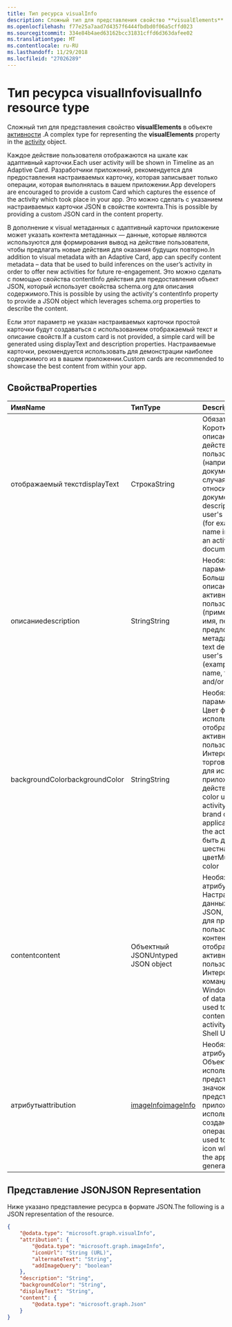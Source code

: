 ```yaml
---
title: Тип ресурса visualInfo
description: Сложный тип для представления свойство **visualElements** в объекте активности.
ms.openlocfilehash: f77e25a7aad7d4357f6444fbdbd0f06a5cffd023
ms.sourcegitcommit: 334e84b4aed63162bcc31831cffd6d363dafee02
ms.translationtype: MT
ms.contentlocale: ru-RU
ms.lasthandoff: 11/29/2018
ms.locfileid: "27026289"
---
```

# <a name="visualinfo-resource-type"></a><span data-ttu-id="e47a0-103">Тип ресурса visualInfo</span><span class="sxs-lookup"><span data-stu-id="e47a0-103">visualInfo resource type</span></span>

<span data-ttu-id="e47a0-104">Сложный тип для представления свойство **visualElements** в объекте [активности](../resources/projectrome-activity.md) .</span><span class="sxs-lookup"><span data-stu-id="e47a0-104">A complex type for representing the **visualElements** property in the [activity](../resources/projectrome-activity.md) object.</span></span>

<span data-ttu-id="e47a0-105">Каждое действие пользователя отображаются на шкале как адаптивный карточки.</span><span class="sxs-lookup"><span data-stu-id="e47a0-105">Each user activity will be shown in Timeline as an Adaptive Card.</span></span> <span data-ttu-id="e47a0-106">Разработчики приложений, рекомендуется для предоставления настраиваемых карточку, которая записывает только операции, которая выполнялась в вашем приложении.</span><span class="sxs-lookup"><span data-stu-id="e47a0-106">App developers are encouraged to provide a custom Card which captures the essence of the activity which took place in your app.</span></span> <span data-ttu-id="e47a0-107">Это можно сделать с указанием настраиваемых карточки JSON в свойстве контента.</span><span class="sxs-lookup"><span data-stu-id="e47a0-107">This is possible by providing a custom JSON card in the content property.</span></span>

<span data-ttu-id="e47a0-108">В дополнение к visual метаданных с адаптивный карточки приложение может указать контента метаданных — данные, которые являются используются для формирования вывод на действие пользователя, чтобы предлагать новые действия для оказания будущих повторно.</span><span class="sxs-lookup"><span data-stu-id="e47a0-108">In addition to visual metadata with an Adaptive Card, app can specify content metadata – data that be used to build inferences on the user’s activity in order to offer new activities for future re-engagement.</span></span> <span data-ttu-id="e47a0-109">Это можно сделать с помощью свойства contentInfo действия для предоставления объект JSON, который использует свойства schema.org для описания содержимого.</span><span class="sxs-lookup"><span data-stu-id="e47a0-109">This is possible by using the activity's contentInfo property to provide a JSON object which leverages schema.org properties to describe the content.</span></span>

<span data-ttu-id="e47a0-110">Если этот параметр не указан настраиваемых карточки простой карточки будут создаваться с использованием отображаемый текст и описание свойств.</span><span class="sxs-lookup"><span data-stu-id="e47a0-110">If a custom card is not provided, a simple card will be generated using displayText and description properties.</span></span> <span data-ttu-id="e47a0-111">Настраиваемые карточки, рекомендуется использовать для демонстрации наиболее содержимого из в вашем приложении.</span><span class="sxs-lookup"><span data-stu-id="e47a0-111">Custom cards are recommended to showcase the best content from within your app.</span></span>

## <a name="properties"></a><span data-ttu-id="e47a0-112">Свойства</span><span class="sxs-lookup"><span data-stu-id="e47a0-112">Properties</span></span>

|<span data-ttu-id="e47a0-113">Имя</span><span class="sxs-lookup"><span data-stu-id="e47a0-113">Name</span></span> | <span data-ttu-id="e47a0-114">Тип</span><span class="sxs-lookup"><span data-stu-id="e47a0-114">Type</span></span> | <span data-ttu-id="e47a0-115">Description</span><span class="sxs-lookup"><span data-stu-id="e47a0-115">Description</span></span>|
|:----|:------|:-----------|
|<span data-ttu-id="e47a0-116">отображаемый текст</span><span class="sxs-lookup"><span data-stu-id="e47a0-116">displayText</span></span> | <span data-ttu-id="e47a0-117">Строка</span><span class="sxs-lookup"><span data-stu-id="e47a0-117">String</span></span> | <span data-ttu-id="e47a0-118">Обязательно.</span><span class="sxs-lookup"><span data-stu-id="e47a0-118">Required.</span></span> <span data-ttu-id="e47a0-119">Короткая текстовое описание уникальное действие пользователя (например, имя документа в тех случаях, где действие относится к создания документов)</span><span class="sxs-lookup"><span data-stu-id="e47a0-119">Short text description of the user's unique activity (for example, document name in cases where an activity refers to document creation)</span></span>|
|<span data-ttu-id="e47a0-120">описание</span><span class="sxs-lookup"><span data-stu-id="e47a0-120">description</span></span> | <span data-ttu-id="e47a0-121">String</span><span class="sxs-lookup"><span data-stu-id="e47a0-121">String</span></span> | <span data-ttu-id="e47a0-122">Необязательный параметр.</span><span class="sxs-lookup"><span data-stu-id="e47a0-122">Optional.</span></span> <span data-ttu-id="e47a0-123">Больше текстовое описание уникальный активности пользователя (пример: документа имя, первое предложение и/или метаданные)</span><span class="sxs-lookup"><span data-stu-id="e47a0-123">Longer text description of the user's unique activity (example: document name, first sentence, and/or metadata)</span></span>|
|<span data-ttu-id="e47a0-124">backgroundColor</span><span class="sxs-lookup"><span data-stu-id="e47a0-124">backgroundColor</span></span> | <span data-ttu-id="e47a0-125">String</span><span class="sxs-lookup"><span data-stu-id="e47a0-125">String</span></span> | <span data-ttu-id="e47a0-126">Необязательный параметр.</span><span class="sxs-lookup"><span data-stu-id="e47a0-126">Optional.</span></span> <span data-ttu-id="e47a0-127">Цвет фона, используемого для отображения активности в пользовательском Интерфейсе - торговая марка цвет для исходного приложения действия.</span><span class="sxs-lookup"><span data-stu-id="e47a0-127">Background color used to render the activity in the UI - brand color for the application source of the activity.</span></span> <span data-ttu-id="e47a0-128">Должен быть допустимый шестнадцатеричный цвет</span><span class="sxs-lookup"><span data-stu-id="e47a0-128">Must be a valid hex color</span></span>|
|<span data-ttu-id="e47a0-129">content</span><span class="sxs-lookup"><span data-stu-id="e47a0-129">content</span></span> | <span data-ttu-id="e47a0-130">Объектный JSON</span><span class="sxs-lookup"><span data-stu-id="e47a0-130">Untyped JSON object</span></span> | <span data-ttu-id="e47a0-131">Необязательный атрибут.</span><span class="sxs-lookup"><span data-stu-id="e47a0-131">Optional.</span></span> <span data-ttu-id="e47a0-132">Настраиваемые части данных — объект JSON, используется для предоставления пользовательского контента для отображения активности в пользовательском Интерфейсе командной консоли Windows</span><span class="sxs-lookup"><span data-stu-id="e47a0-132">Custom piece of data - JSON object used to provide custom content to render the activity in the Windows Shell UI</span></span>|
|<span data-ttu-id="e47a0-133">атрибуты</span><span class="sxs-lookup"><span data-stu-id="e47a0-133">attribution</span></span> | [<span data-ttu-id="e47a0-134">imageInfo</span><span class="sxs-lookup"><span data-stu-id="e47a0-134">imageInfo</span></span>](../resources/projectrome-imageinfo.md) | <span data-ttu-id="e47a0-135">Необязательный атрибут.</span><span class="sxs-lookup"><span data-stu-id="e47a0-135">Optional.</span></span> <span data-ttu-id="e47a0-136">Объект JSON, используемый для представления значок, представляющий приложение, используемый для создания операции</span><span class="sxs-lookup"><span data-stu-id="e47a0-136">JSON object used to represent an icon which represents the application used to generate the activity</span></span>|

## <a name="json-representation"></a><span data-ttu-id="e47a0-137">Представление JSON</span><span class="sxs-lookup"><span data-stu-id="e47a0-137">JSON Representation</span></span>

<span data-ttu-id="e47a0-138">Ниже указано представление ресурса в формате JSON.</span><span class="sxs-lookup"><span data-stu-id="e47a0-138">The following is a JSON representation of the resource.</span></span>

<!-- {
  "blockType": "resource",
  "optionalProperties": [
    "attribution",
    "description",
    "backgroundColor",
    "content"
  ],
  "@odata.type": "microsoft.graph.visualInfo"
}-->

```json
{
    "@odata.type": "microsoft.graph.visualInfo",
    "attribution": {
        "@odata.type": "microsoft.graph.imageInfo",
        "iconUrl": "String (URL)",
        "alternateText": "String",
        "addImageQuery": "boolean"
    },
    "description": "String",
    "backgroundColor": "String",
    "displayText": "String",
    "content": {
        "@odata.type": "microsoft.graph.Json"
    }
}
```

<!-- uuid: 8fcb5dbc-d5aa-4681-8e31-b001d5168d79
2017-06-07 14:57:30 UTC -->
<!-- {
  "type": "#page.annotation",
  "description": "visualinfo resource",
  "keywords": "",
  "section": "documentation",
  "tocPath": ""
}-->
